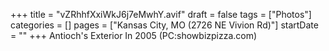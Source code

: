 +++
title = "vZRhhfXxiWkJ6j7eMwhY.avif"
draft = false
tags = ["Photos"]
categories = []
pages = ["Kansas City, MO (2726 NE Vivion Rd)"]
startDate = ""
+++
 Antioch's Exterior In 2005 (PC:showbizpizza.com)
